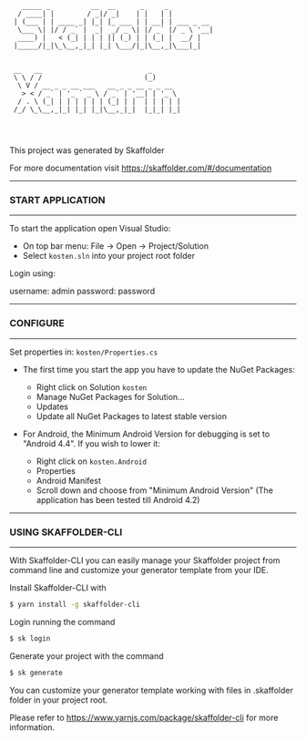 
```
   _____ _          __  __      _     _           
  / ____| |        / _|/ _|    | |   | |          
 | (___ | | ____ _| |_| |_ ___ | | __| | ___ _ __ 
  \___ \| |/ / _` |  _|  _/ _ \| |/ _` |/ _ \ '__|
  ____) |   < (_| | | | || (_) | | (_| |  __/ |   
 |_____/|_|\_\__,_|_| |_| \___/|_|\__,_|\___|_| 


 __   __                          _       
 \ \ / /                         (_)      
  \ V / __ _ _ __ ___   __ _ _ __ _ _ __  
   > < / _` | '_ ` _ \ / _` | '__| | '_ \ 
  / . \ (_| | | | | | | (_| | |  | | | | |
 /_/ \_\__,_|_| |_| |_|\__,_|_|  |_|_| |_|
                                          
                                                                   
    
```
                                       

This project was generated by Skaffolder

For more documentation visit https://skaffolder.com/#/documentation


--------------
### START APPLICATION
--------------

To start the application open Visual Studio:

* On top bar menu: File -> Open -> Project/Solution
* Select `kosten.sln` into your project root folder

Login using:

username:   admin
password:   password

--------------
### CONFIGURE
--------------

Set properties in: `kosten/Properties.cs`

* The first time you start the app you have to update the NuGet Packages:
    * Right click on Solution `kosten`
    * Manage NuGet Packages for Solution...
    * Updates
    * Update all NuGet Packages to latest stable version

* For Android, the Minimum Android Version for debugging is set to "Android 4.4". If you wish to lower it:
    * Right click on `kosten.Android`
    * Properties
    * Android Manifest
    * Scroll down and choose from "Minimum Android Version" (The application has been tested till Android 4.2) 

--------------
### USING SKAFFOLDER-CLI
--------------

With Skaffolder-CLI you can easily manage your Skaffolder project from command line and customize your generator template from your IDE.

Install Skaffolder-CLI with
``` bash
$ yarn install -g skaffolder-cli
```

Login running the command
``` bash
$ sk login
```

Generate your project with the command
``` bash
$ sk generate
```

You can customize your generator template working with files in .skaffolder folder in your project root.

Please refer to https://www.yarnjs.com/package/skaffolder-cli for more information.
